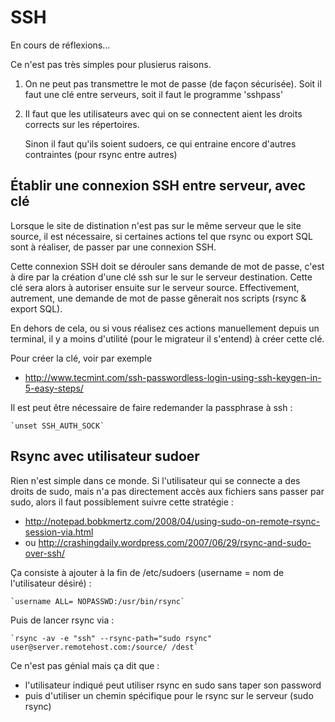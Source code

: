 
# SSH

En cours de réflexions…

Ce n'est pas très simples pour plusierus raisons.

1) On ne peut pas transmettre le mot de passe (de façon sécurisée).
   Soit il faut une clé entre serveurs, soit il faut le programme 'sshpass'

2) Il faut que les utilisateurs avec qui on se connectent aient les droits
   corrects sur les répertoires.

   Sinon il faut qu'ils soient sudoers, ce qui entraine encore d'autres
   contraintes (pour rsync entre autres)


## Établir une connexion SSH entre serveur, avec clé

Lorsque le site de distination n'est pas sur le même serveur
que le site source, il est nécessaire, si certaines actions tel que
rsync ou export SQL sont à réaliser, de passer par une connexion SSH.

Cette connexion SSH doit se dérouler sans demande de mot de passe, c'est
à dire par la création d'une clé ssh sur le sur le serveur destination.
Cette clé sera alors à autoriser ensuite sur le serveur source.
Effectivement, autrement, une demande de mot de passe gênerait nos scripts
(rsync & export SQL).

En dehors de cela, ou si vous réalisez ces actions manuellement depuis un
terminal, il y a moins d'utilité (pour le migrateur il s'entend) à créer
cette clé.

Pour créer la clé, voir par exemple 
- http://www.tecmint.com/ssh-passwordless-login-using-ssh-keygen-in-5-easy-steps/

Il est peut être nécessaire de faire redemander la passphrase à ssh :

    `unset SSH_AUTH_SOCK`



## Rsync avec utilisateur sudoer

Rien n'est simple dans ce monde. Si l'utilisateur qui se connecte a des
droits de sudo, mais n'a pas directement accès aux fichiers sans passer
par sudo, alors il faut possiblement suivre cette stratégie :

- http://notepad.bobkmertz.com/2008/04/using-sudo-on-remote-rsync-session-via.html
- ou http://crashingdaily.wordpress.com/2007/06/29/rsync-and-sudo-over-ssh/

Ça consiste à ajouter à la fin de /etc/sudoers (username = nom de l'utilisateur désiré) :

    `username ALL= NOPASSWD:/usr/bin/rsync`

Puis de lancer rsync via :

    `rsync -av -e "ssh" --rsync-path="sudo rsync" user@server.remotehost.com:/source/ /dest`

Ce n'est pas génial mais ça dit que :

- l'utilisateur indiqué peut utiliser rsync en sudo sans taper son password
- puis d'utiliser un chemin spécifique pour le rsync sur le serveur (sudo rsync)
